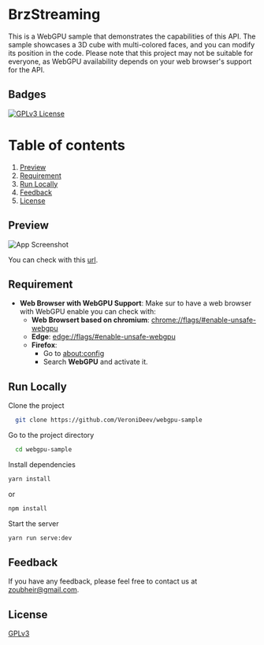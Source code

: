 # BrzStreaming

This is a WebGPU sample that demonstrates the capabilities of this API. The sample showcases a 3D cube with multi-colored faces, and you can modify its position in the code. Please note that this project may not be suitable for everyone, as WebGPU availability depends on your web browser's support for the API.

## Badges

[![GPLv3 License](https://img.shields.io/badge/License-GPL%20v3-yellow.svg)](https://choosealicense.com/licenses/gpl-3.0/)

# Table of contents

1. [Preview](#preview)
2. [Requirement](#equirement)
3. [Run Locally](#run-locally)
4. [Feedback](#feedback)
5. [License](#License)

## Preview

![App Screenshot](./page_example.png)

You can check with this [url](webgpu-sample.vercel.app).

## Requirement

- **Web Browser with WebGPU Support**: Make sur to have a web browser with WebGPU enable you can check with:
  - **Web Browsert based on chromium**:
    [chrome://flags/#enable-unsafe-webgpu](chrome://flags/#enable-unsafe-webgpu)
  - **Edge**:
    [edge://flags/#enable-unsafe-webgpu](edge://flags/#enable-unsafe-webgpu)
  - **Firefox**:
    - Go to [about:config](about:config)
    - Search **WebGPU** and activate it.

## Run Locally

Clone the project

```bash
  git clone https://github.com/VeroniDeev/webgpu-sample
```

Go to the project directory

```bash
  cd webgpu-sample
```

Install dependencies

```bash
yarn install
```

or

```bash
npm install
```

Start the server

```bash
yarn run serve:dev
```

## Feedback

If you have any feedback, please feel free to contact us at zoubheir@gmail.com.

## License

[GPLv3](https://choosealicense.com/licenses/gpl-3.0/)
